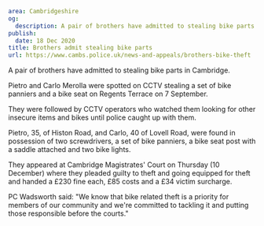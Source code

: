 ```yaml
area: Cambridgeshire
og:
  description: A pair of brothers have admitted to stealing bike parts in Cambridge.
publish:
  date: 18 Dec 2020
title: Brothers admit stealing bike parts
url: https://www.cambs.police.uk/news-and-appeals/brothers-bike-theft
```

A pair of brothers have admitted to stealing bike parts in Cambridge.

Pietro and Carlo Merolla were spotted on CCTV stealing a set of bike panniers and a bike seat on Regents Terrace on 7 September.

They were followed by CCTV operators who watched them looking for other insecure items and bikes until police caught up with them.

Pietro, 35, of Histon Road, and Carlo, 40 of Lovell Road, were found in possession of two screwdrivers, a set of bike panniers, a bike seat post with a saddle attached and two bike lights.

They appeared at Cambridge Magistrates' Court on Thursday (10 December) where they pleaded guilty to theft and going equipped for theft and handed a £230 fine each, £85 costs and a £34 victim surcharge.

PC Wadsworth said: "We know that bike related theft is a priority for members of our community and we're committed to tackling it and putting those responsible before the courts."
